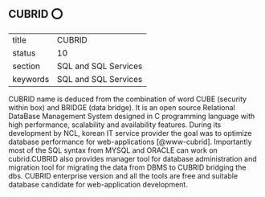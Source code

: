 ## CUBRID :o:


|          |                      |
| -------- | -------------------- |
| title    | CUBRID               | 
| status   | 10                   |
| section  | SQL and SQL Services |
| keywords | SQL and SQL Services |



CUBRID name is deduced from the combination of word CUBE (security
within box) and BRIDGE (data bridge).  It is an open source Relational
DataBase Management System designed in C programming language with
high performance, scalability and availability features. During its
development by NCL, korean IT service provider the goal was to
optimize database performance for
web-applications [@www-cubrid]. Importantly most of the SQL syntax
from MYSQL and ORACLE can work on cubrid.CUBRID also provides manager
tool for database administration and migration tool for migrating the
data from DBMS to CUBRID bridging the dbs.  CUBRID enterprise version
and all the tools are free and suitable database candidate for
web-application development.



